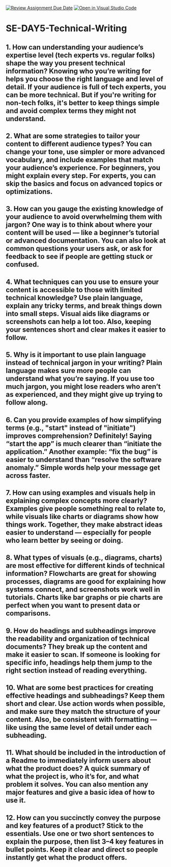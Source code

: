 [![Review Assignment Due Date](https://classroom.github.com/assets/deadline-readme-button-22041afd0340ce965d47ae6ef1cefeee28c7c493a6346c4f15d667ab976d596c.svg)](https://classroom.github.com/a/zsAR-pyY)
[![Open in Visual Studio Code](https://classroom.github.com/assets/open-in-vscode-2e0aaae1b6195c2367325f4f02e2d04e9abb55f0b24a779b69b11b9e10269abc.svg)](https://classroom.github.com/online_ide?assignment_repo_id=19185257&assignment_repo_type=AssignmentRepo)
# SE-DAY5-Technical-Writing
## 1. How can understanding your audience’s expertise level (tech experts vs. regular folks) shape the way you present technical information? Knowing who you’re writing for helps you choose the right language and level of detail. If your audience is full of tech experts, you can be more technical. But if you're writing for non-tech folks, it's better to keep things simple and avoid complex terms they might not understand.
## 2. What are some strategies to tailor your content to different audience types? You can change your tone, use simpler or more advanced vocabulary, and include examples that match your audience’s experience. For beginners, you might explain every step. For experts, you can skip the basics and focus on advanced topics or optimizations.
## 3. How can you gauge the existing knowledge of your audience to avoid overwhelming them with jargon? One way is to think about where your content will be used — like a beginner’s tutorial or advanced documentation. You can also look at common questions your users ask, or ask for feedback to see if people are getting stuck or confused.
## 4. What techniques can you use to ensure your content is accessible to those with limited technical knowledge? Use plain language, explain any tricky terms, and break things down into small steps. Visual aids like diagrams or screenshots can help a lot too. Also, keeping your sentences short and clear makes it easier to follow.
## 5. Why is it important to use plain language instead of technical jargon in your writing? Plain language makes sure more people can understand what you’re saying. If you use too much jargon, you might lose readers who aren’t as experienced, and they might give up trying to follow along.
## 6. Can you provide examples of how simplifying terms (e.g., "start" instead of "initiate") improves comprehension? Definitely! Saying “start the app” is much clearer than “initiate the application.” Another example: “fix the bug” is easier to understand than “resolve the software anomaly.” Simple words help your message get across faster.
## 7. How can using examples and visuals help in explaining complex concepts more clearly? Examples give people something real to relate to, while visuals like charts or diagrams show how things work. Together, they make abstract ideas easier to understand — especially for people who learn better by seeing or doing.
## 8. What types of visuals (e.g., diagrams, charts) are most effective for different kinds of technical information? Flowcharts are great for showing processes, diagrams are good for explaining how systems connect, and screenshots work well in tutorials. Charts like bar graphs or pie charts are perfect when you want to present data or comparisons.
## 9. How do headings and subheadings improve the readability and organization of technical documents? They break up the content and make it easier to scan. If someone is looking for specific info, headings help them jump to the right section instead of reading everything.
## 10. What are some best practices for creating effective headings and subheadings? Keep them short and clear. Use action words when possible, and make sure they match the structure of your content. Also, be consistent with formatting — like using the same level of detail under each subheading.
## 11. What should be included in the introduction of a Readme to immediately inform users about what the product does? A quick summary of what the project is, who it’s for, and what problem it solves. You can also mention any major features and give a basic idea of how to use it.
## 12. How can you succinctly convey the purpose and key features of a product? Stick to the essentials. Use one or two short sentences to explain the purpose, then list 3–4 key features in bullet points. Keep it clear and direct so people instantly get what the product offers.
